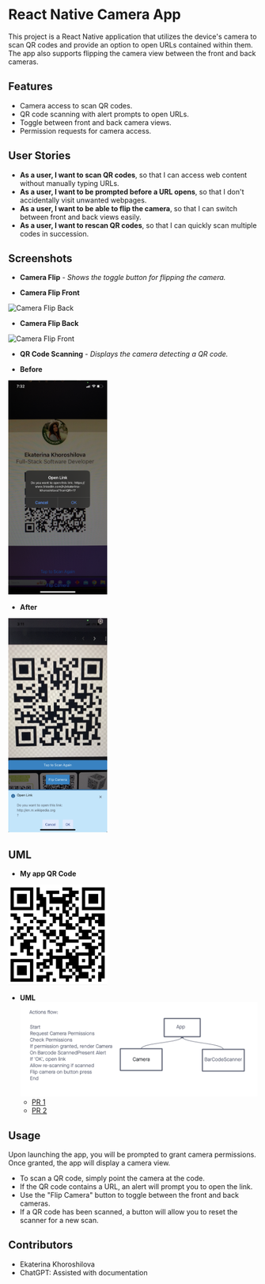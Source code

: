 # React Native Camera App

This project is a React Native application that utilizes the device's camera to scan QR codes and provide an option to open URLs contained within them. The app also supports flipping the camera view between the front and back cameras.

## Features

- Camera access to scan QR codes.
- QR code scanning with alert prompts to open URLs.
- Toggle between front and back camera views.
- Permission requests for camera access.

## User Stories

- **As a user, I want to scan QR codes**, so that I can access web content without manually typing URLs.
- **As a user, I want to be prompted before a URL opens**, so that I don't accidentally visit unwanted webpages.
- **As a user, I want to be able to flip the camera**, so that I can switch between front and back views easily.
- **As a user, I want to rescan QR codes**, so that I can quickly scan multiple codes in succession.

## Screenshots

- **Camera Flip** - _Shows the toggle button for flipping the camera._

- **Camera Flip Front**
<img src="./assets/front.PNG" width="200" alt="Camera Flip Back"/>

- **Camera Flip Back**
<img src="./assets/back.PNG" width="200" alt="Camera Flip Front"/>

- **QR Code Scanning** - _Displays the camera detecting a QR code._
  
- **Before**
<img src="./assets/scan.PNG" width="200" alt="QR Code Scanning"/>

- **After**
<img src="./assets/scanUpdate.PNG" width="200" alt="QR Code Scanning"/>

## UML

- **My app QR Code**
<img src="./assets/QR.png" width="200" alt="QR Code Scanning"/>

- **UML**
![UML](./assets/UML.png)
  - [PR 1](https://github.com/KatKho/camera/pull/1)
  - [PR 2](https://github.com/KatKho/camera/pull/2)

## Usage

Upon launching the app, you will be prompted to grant camera permissions. Once granted, the app will display a camera view.

- To scan a QR code, simply point the camera at the code.
- If the QR code contains a URL, an alert will prompt you to open the link.
- Use the "Flip Camera" button to toggle between the front and back cameras.
- If a QR code has been scanned, a button will allow you to reset the scanner for a new scan.

## Contributors

- Ekaterina Khoroshilova
- ChatGPT: Assisted with documentation
